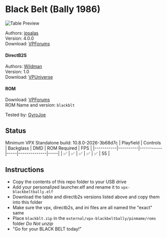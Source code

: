 # Black Belt (Bally 1986)

![Table Preview](../../images/vpx-blackbeltbally.png)

Authors: [jpsalas](https://www.vpforums.org/index.php?showuser=277)\
Version: 4.0.0\
Download: [VPForums](https://www.vpforums.org/index.php?app=downloads&showfile=14821)

#### DirectB2S

Authors: [Wildman](https://vpuniverse.com/profile/5-wildman/)\
Version: 1.0\
Download: [VPUniverse](https://vpuniverse.com/files/file/5916-black-belt-bally-1986/)

#### ROM

Download: [VPForums](https://www.vpforums.org/index.php?app=downloads&showfile=247)\
ROM Name and version: `blackblt`

Tested by: [GyroJoe](https://github.com/GyroJoe)

## Status 

Minimum VPX Standalone build: 10.8.0-2026-3b68d7c
| Playfield | Controls | Backglass | DMD | ROM Required | FPS | 
|-----------|----------|-----------|-----|--------------|-----|
| :white_check_mark: | :white_check_mark: | :white_check_mark: | :white_check_mark: | :white_check_mark: | 55 |

## Instructions

- Copy the contents of this repo folder to your USB drive
- Add your personalized launcher.elf and rename it to `vpx-blackbeltbally.elf`
- Download the table and directb2s versions listed above and copy them into this folder
- Make sure the vpx, directb2s, and ini files are all named the "exact" same
- Place `blackblt.zip` in the `external/vpx-blackbeltbally/pinmame/roms` folder *Do Not unzip*
- "Go for your BLACK BELT today!"

